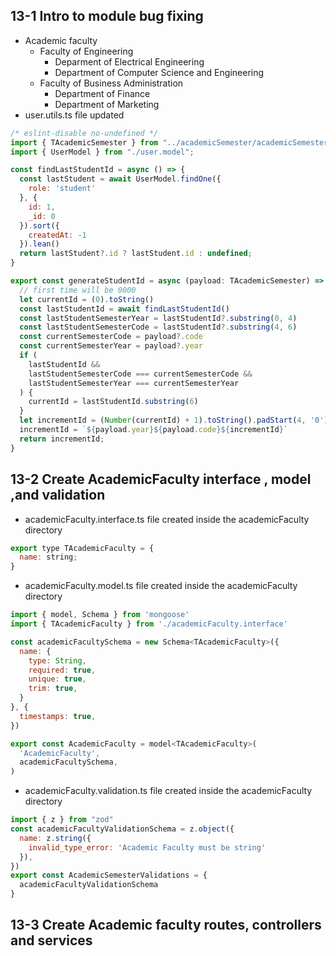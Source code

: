 ## 13-1 Intro to module bug fixing
- Academic faculty
  - Faculty of Engineering
    - Deparment of Electrical Engineering
    - Department of Computer Science and Engineering
  - Faculty of Business Administration
    - Department of Finance
    - Department of Marketing
- user.utils.ts file updated
```js
/* eslint-disable no-undefined */
import { TAcademicSemester } from "../academicSemester/academicSemester.interface";
import { UserModel } from "./user.model";

const findLastStudentId = async () => {
  const lastStudent = await UserModel.findOne({
    role: 'student'
  }, {
    id: 1,
    _id: 0
  }).sort({
    createdAt: -1
  }).lean()
  return lastStudent?.id ? lastStudent.id : undefined;
}

export const generateStudentId = async (payload: TAcademicSemester) => {
  // first time will be 0000
  let currentId = (0).toString()
  const lastStudentId = await findLastStudentId()
  const lastStudentSemesterYear = lastStudentId?.substring(0, 4)
  const lastStudentSemesterCode = lastStudentId?.substring(4, 6)
  const currentSemesterCode = payload?.code
  const currentSemesterYear = payload?.year
  if (
    lastStudentId &&
    lastStudentSemesterCode === currentSemesterCode &&
    lastStudentSemesterYear === currentSemesterYear
  ) {
    currentId = lastStudentId.substring(6)
  }
  let incrementId = (Number(currentId) + 1).toString().padStart(4, '0')
  incrementId = `${payload.year}${payload.code}${incrementId}`
  return incrementId;
}
```
## 13-2 Create AcademicFaculty interface , model ,and validation
- academicFaculty.interface.ts file created inside the academicFaculty directory
```js
export type TAcademicFaculty = {
  name: string;
}
```
- academicFaculty.model.ts file created inside the academicFaculty directory
```js
import { model, Schema } from 'mongoose'
import { TAcademicFaculty } from './academicFaculty.interface'

const academicFacultySchema = new Schema<TAcademicFaculty>({
  name: {
    type: String,
    required: true,
    unique: true,
    trim: true,
  }
}, {
  timestamps: true,
})

export const AcademicFaculty = model<TAcademicFaculty>(
  'AcademicFaculty',
  academicFacultySchema,
)
```
- academicFaculty.validation.ts file created inside the academicFaculty directory
```js
import { z } from "zod"
const academicFacultyValidationSchema = z.object({
  name: z.string({
    invalid_type_error: 'Academic Faculty must be string'
  }),
})
export const AcademicSemesterValidations = {
  academicFacultyValidationSchema
}
```
## 13-3 Create Academic faculty routes, controllers and services